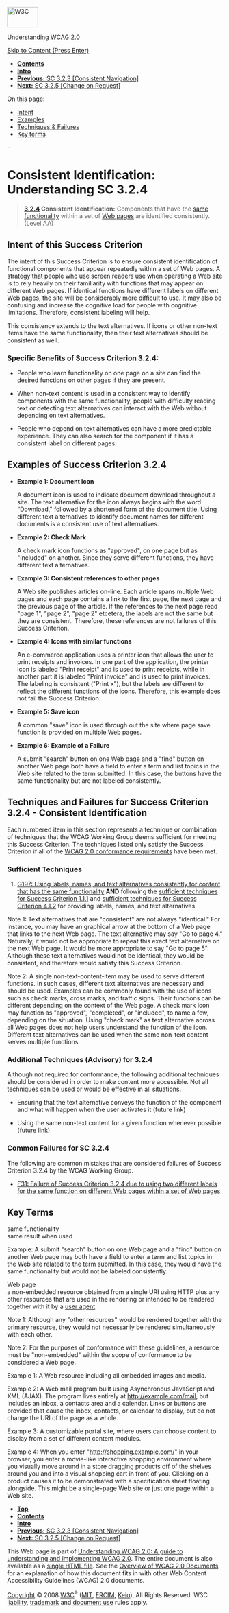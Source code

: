 [<img src="http://www.w3.org/Icons/w3c_home" alt="W3C" width="72" height="48" />](http://www.w3.org/)

[Understanding WCAG 2.0](http://www.w3.org/TR/2008/WD-UNDERSTANDING-WCAG20-20081103/)

[Skip to Content (Press Enter)](#maincontent)

<span id="top"></span>

-   **[Contents](http://www.w3.org/TR/2008/WD-UNDERSTANDING-WCAG20-20081103/#contents "Table of Contents")**
-   **[Intro](intro.html "Introduction to Understanding WCAG 2.0")**
-   [**Previous:** SC 3.2.3 \[Consistent Navigation\]](consistent-behavior-consistent-locations.html "Understanding SC  3.2.3 [Consistent Navigation]")
-   [**Next:** SC 3.2.5 \[Change on Request\]](consistent-behavior-no-extreme-changes-context.html "Understanding SC  3.2.5 [Change on Request]")

On this page:

-   [Intent](#consistent-behavior-consistent-functionality-intent-head)
-   [Examples](#consistent-behavior-consistent-functionality-examples-head)
-   [Techniques & Failures](#consistent-behavior-consistent-functionality-techniques-head)
-   [Key terms](#key-terms)

<span id="maincontent">-</span>

<span id="consistent-behavior-consistent-functionality"></span> **Consistent Identification**<span class="screenreader">:</span> Understanding SC 3.2.4
=======================================================================================================================================================

> **[3.2.4](http://www.w3.org/TR/2008/PR-WCAG20-20081103/#consistent-behavior-consistent-functionality) Consistent Identification:** Components that have the <a href="#samefunctionalitydef" class="termref">same functionality</a> within a set of <a href="#webpagedef" class="termref">Web pages</a> are identified consistently. (Level AA)

Intent of this Success Criterion
--------------------------------

The intent of this Success Criterion is to ensure consistent identification of functional components that appear repeatedly within a set of Web pages. A strategy that people who use screen readers use when operating a Web site is to rely heavily on their familiarity with functions that may appear on different Web pages. If identical functions have different labels on different Web pages, the site will be considerably more difficult to use. It may also be confusing and increase the cognitive load for people with cognitive limitations. Therefore, consistent labeling will help.

This consistency extends to the text alternatives. If icons or other non-text items have the same functionality, then their text alternatives should be consistent as well.

### Specific Benefits of Success Criterion 3.2.4:

-   People who learn functionality on one page on a site can find the desired functions on other pages if they are present.

-   When non-text content is used in a consistent way to identify components with the same functionality, people with difficulty reading text or detecting text alternatives can interact with the Web without depending on text alternatives.

-   People who depend on text alternatives can have a more predictable experience. They can also search for the component if it has a consistent label on different pages.

Examples of Success Criterion 3.2.4
-----------------------------------

-   **Example 1: Document Icon**

    A document icon is used to indicate document download throughout a site. The text alternative for the icon always begins with the word “Download," followed by a shortened form of the document title. Using different text alternatives to identify document names for different documents is a consistent use of text alternatives.

-   **Example 2: Check Mark**

    A check mark icon functions as "approved", on one page but as "included" on another. Since they serve different functions, they have different text alternatives.

-   **Example 3: Consistent references to other pages**

    A Web site publishes articles on-line. Each article spans multiple Web pages and each page contains a link to the first page, the next page and the previous page of the article. If the references to the next page read "page 1", "page 2", "page 2" etcetera, the labels are not the same but they are consistent. Therefore, these references are not failures of this Success Criterion.

-   **Example 4: Icons with similar functions**

    An e-commerce application uses a printer icon that allows the user to print receipts and invoices. In one part of the application, the printer icon is labeled "Print receipt" and is used to print receipts, while in another part it is labeled "Print invoice" and is used to print invoices. The labeling is consistent ("Print x"), but the labels are different to reflect the different functions of the icons. Therefore, this example does not fail the Success Criterion.

-   **Example 5: Save icon**

    A common "save" icon is used through out the site where page save function is provided on multiple Web pages.

-   **Example 6: Example of a Failure**

    A submit "search" button on one Web page and a "find" button on another Web page both have a field to enter a term and list topics in the Web site related to the term submitted. In this case, the buttons have the same functionality but are not labeled consistently.

Techniques and Failures for Success Criterion 3.2.4 - Consistent Identification
-------------------------------------------------------------------------------

Each numbered item in this section represents a technique or combination of techniques that the WCAG Working Group deems sufficient for meeting this Success Criterion. The techniques listed only satisfy the Success Criterion if all of the [WCAG 2.0 conformance requirements](http://www.w3.org/TR/2008/PR-WCAG20-20081103/#conformance-reqs) have been met.

### Sufficient Techniques

1.  [G197: Using labels, names, and text alternatives consistently for content that has the same functionality](http://www.w3.org/TR/2008/WD-WCAG20-TECHS-20081103/G197) **AND** following the [sufficient techniques for Success Criterion 1.1.1](http://www.w3.org/TR/2008/WD-UNDERSTANDING-WCAG20-20081103/text-equiv-all.html#text-equiv-all-techniques-head) and [sufficient techniques for Success Criterion 4.1.2](http://www.w3.org/TR/2008/WD-UNDERSTANDING-WCAG20-20081103/ensure-compat-rsv.html#ensure-compat-rsv-techniques-head) for providing labels, names, and text alternatives.

Note 1: Text alternatives that are "consistent" are not always "identical." For instance, you may have an graphical arrow at the bottom of a Web page that links to the next Web page. The text alternative may say "Go to page 4." Naturally, it would not be appropriate to repeat this exact text alternative on the next Web page. It would be more appropriate to say "Go to page 5". Although these text alternatives would not be identical, they would be consistent, and therefore would satisfy this Success Criterion.

Note 2: A single non-text-content-item may be used to serve different functions. In such cases, different text alternatives are necessary and should be used. Examples can be commonly found with the use of icons such as check marks, cross marks, and traffic signs. Their functions can be different depending on the context of the Web page. A check mark icon may function as "approved", "completed", or "included", to name a few, depending on the situation. Using "check mark" as text alternative across all Web pages does not help users understand the function of the icon. Different text alternatives can be used when the same non-text content serves multiple functions.

### Additional Techniques (Advisory) for 3.2.4

Although not required for conformance, the following additional techniques should be considered in order to make content more accessible. Not all techniques can be used or would be effective in all situations.

-   Ensuring that the text alternative conveys the function of the component and what will happen when the user activates it (future link)

-   Using the same non-text content for a given function whenever possible (future link)

### Common Failures for SC 3.2.4

The following are common mistakes that are considered failures of Success Criterion 3.2.4 by the WCAG Working Group.

-   [F31: Failure of Success Criterion 3.2.4 due to using two different labels for the same function on different Web pages within a set of Web pages](http://www.w3.org/TR/2008/WD-WCAG20-TECHS-20081103/F31)

Key Terms
---------

 <span id="samefunctionalitydef"></span> same functionality   
same result when used

Example: A submit "search" button on one Web page and a "find" button on another Web page may both have a field to enter a term and list topics in the Web site related to the term submitted. In this case, they would have the same functionality but would not be labeled consistently.

 <span id="webpagedef"></span> Web page  
a non-embedded resource obtained from a single URI using HTTP plus any other resources that are used in the rendering or intended to be rendered together with it by a <a href="http://www.w3.org/TR/2008/PR-WCAG20-20081103/#useragentdef" class="termref">user agent</a>

Note 1: Although any "other resources" would be rendered together with the primary resource, they would not necessarily be rendered simultaneously with each other.

Note 2: For the purposes of conformance with these guidelines, a resource must be "non-embedded" within the scope of conformance to be considered a Web page.

Example 1: A Web resource including all embedded images and media.

Example 2: A Web mail program built using Asynchronous JavaScript and XML (AJAX). The program lives entirely at http://example.com/mail, but includes an inbox, a contacts area and a calendar. Links or buttons are provided that cause the inbox, contacts, or calendar to display, but do not change the URI of the page as a whole.

Example 3: A customizable portal site, where users can choose content to display from a set of different content modules.

Example 4: When you enter "http://shopping.example.com/" in your browser, you enter a movie-like interactive shopping environment where you visually move around in a store dragging products off of the shelves around you and into a visual shopping cart in front of you. Clicking on a product causes it to be demonstrated with a specification sheet floating alongside. This might be a single-page Web site or just one page within a Web site.

-   **[Top](#top)**
-   **[Contents](http://www.w3.org/TR/2008/WD-UNDERSTANDING-WCAG20-20081103/#contents "Table of Contents")**
-   **[Intro](intro.html "Introduction to Understanding WCAG 2.0")**
-   [**Previous:** SC 3.2.3 \[Consistent Navigation\]](consistent-behavior-consistent-locations.html "Understanding SC  3.2.3 [Consistent Navigation]")
-   [**Next:** SC 3.2.5 \[Change on Request\]](consistent-behavior-no-extreme-changes-context.html "Understanding SC  3.2.5 [Change on Request]")

This Web page is part of [Understanding WCAG 2.0: A guide to understanding and implementing WCAG 2.0](http://www.w3.org/TR/2008/WD-UNDERSTANDING-WCAG20-20081103/). The entire document is also available as a [single HTML file](complete.html). See the [Overview of WCAG 2.0 Documents](http://www.w3.org/WAI/intro/wcag20) for an explanation of how this document fits in with other Web Content Accessibility Guidelines (WCAG) 2.0 documents.

[Copyright](http://www.w3.org/Consortium/Legal/ipr-notice#Copyright) © 2008 [W3C](http://www.w3.org/)<sup>®</sup> ([MIT](http://www.csail.mit.edu/), [ERCIM](http://www.ercim.org/), [Keio](http://www.keio.ac.jp/)), All Rights Reserved. W3C [liability](http://www.w3.org/Consortium/Legal/ipr-notice#Legal_Disclaimer), [trademark](http://www.w3.org/Consortium/Legal/ipr-notice#W3C_Trademarks) and [document use](http://www.w3.org/Consortium/Legal/copyright-documents) rules apply.
